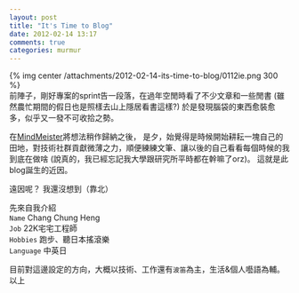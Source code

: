 ```yaml
---
layout: post
title: "It's Time to Blog"
date: 2012-02-14 13:17
comments: true
categories: murmur
---
```

{% img center /attachments/2012-02-14-its-time-to-blog/0112ie.png 300 %}  
前陣子，剛好專案的sprint告一段落，在過年空閒時看了不少文章和一些閒書 
(雖然農忙期間的假日也是照樣去山上隱居看書這樣?) 
於是發現腦袋的東西愈裝愈多，似乎又一發不可收拾之勢。

在[MindMeister][]將想法稍作歸納之後，
是夕，始覺得是時候開始耕耘一塊自己的田地，對技術社群貢獻微薄之力，順便練練文筆、讓以後的自己看看每個時候的我到底在做啥
(說真的，我已經忘記我大學跟研究所平時都在幹嘛了orz)。
這就是此blog誕生的近因。

[MindMeister]: http://MindMeister.com

遠因呢？
我還沒想到（靠北）


先來自我介紹<br/>
`Name` Chang Chung Heng<br/>
`Job` 22K宅宅工程師<br/>
`Hobbies` 跑步、聽日本搖滾樂<br/>
`Language` 中英日<br/>

目前對這邊設定的方向，大概以技術、工作還有`波笛`為主，生活&個人囈語為輔。  
以上